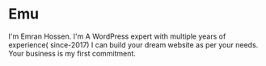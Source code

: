 # Emu
I'm Emran Hossen. I'm A WordPress expert with multiple years of experience( since-2017) I can build your dream website as per your needs. Your business is my first commitment.
